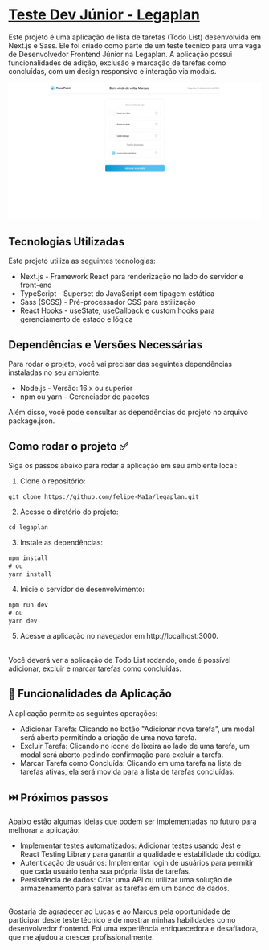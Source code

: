 # <a href="https://legaplan-two.vercel.app/" target="_blank">Teste Dev Júnior - Legaplan</a>

Este projeto é uma aplicação de lista de tarefas (Todo List) desenvolvida em Next.js e Sass. Ele foi criado como parte de um teste técnico para uma vaga de Desenvolvedor Frontend Júnior na Legaplan. A aplicação possui funcionalidades de adição, exclusão e marcação de tarefas como concluídas, com um design responsivo e interação via modais.

<a href="https://legaplan-two.vercel.app/" target="_blank">
    <img src="public/images/home-page.png">
</a>

## Tecnologias Utilizadas

Este projeto utiliza as seguintes tecnologias:

- Next.js - Framework React para renderização no lado do servidor e front-end
- TypeScript - Superset do JavaScript com tipagem estática
- Sass (SCSS) - Pré-processador CSS para estilização
- React Hooks - useState, useCallback e custom hooks para gerenciamento de estado e lógica

## Dependências e Versões Necessárias

Para rodar o projeto, você vai precisar das seguintes dependências instaladas no seu ambiente:

- Node.js - Versão: 16.x ou superior
- npm ou yarn - Gerenciador de pacotes

Além disso, você pode consultar as dependências do projeto no arquivo package.json.

## Como rodar o projeto ✅

Siga os passos abaixo para rodar a aplicação em seu ambiente local:

1. Clone o repositório:

```
git clone https://github.com/felipe-Ma1a/legaplan.git
```

2. Acesse o diretório do projeto:

```
cd legaplan
```

3. Instale as dependências:

```
npm install
# ou
yarn install
```

4. Inicie o servidor de desenvolvimento:

```
npm run dev
# ou
yarn dev
```

5. Acesse a aplicação no navegador em http://localhost:3000.
   </br></br>

Você deverá ver a aplicação de Todo List rodando, onde é possível adicionar, excluir e marcar tarefas como concluídas.

## 📌 Funcionalidades da Aplicação

A aplicação permite as seguintes operações:

- Adicionar Tarefa: Clicando no botão "Adicionar nova tarefa", um modal será aberto permitindo a criação de uma nova tarefa.
- Excluir Tarefa: Clicando no ícone de lixeira ao lado de uma tarefa, um modal será aberto pedindo confirmação para excluir a tarefa.
- Marcar Tarefa como Concluída: Clicando em uma tarefa na lista de tarefas ativas, ela será movida para a lista de tarefas concluídas.

## ⏭️ Próximos passos

Abaixo estão algumas ideias que podem ser implementadas no futuro para melhorar a aplicação:

- Implementar testes automatizados: Adicionar testes usando Jest e React Testing Library para garantir a qualidade e estabilidade do código.
- Autenticação de usuários: Implementar login de usuários para permitir que cada usuário tenha sua própria lista de tarefas.
- Persistência de dados: Criar uma API ou utilizar uma solução de armazenamento para salvar as tarefas em um banco de dados.

##

Gostaria de agradecer ao Lucas e ao Marcus pela oportunidade de participar deste teste técnico e de mostrar minhas habilidades como desenvolvedor frontend. Foi uma experiência enriquecedora e desafiadora, que me ajudou a crescer profissionalmente.
